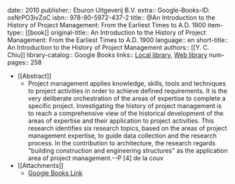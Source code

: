 date:: 2010
publisher:: Eburon Uitgeverij B.V.
extra:: Google-Books-ID: osNrPO3ivZoC
isbn:: 978-90-5972-437-2
title:: @An Introduction to the History of Project Management: From the Earliest Times to A.D. 1900
item-type:: [[book]]
original-title:: An Introduction to the History of Project Management: From the Earliest Times to A.D. 1900
language:: en
short-title:: An Introduction to the History of Project Management
authors:: [[Y. C. Chiu]]
library-catalog:: Google Books
links:: [Local library](zotero://select/library/items/XAPQXUYC), [Web library](https://www.zotero.org/users/6520516/items/XAPQXUYC)
num-pages:: 258

- [[Abstract]]
	- Project management applies knowledge, skills, tools and techniques to project activities in order to achieve defined requirements. It is the very deliberate orchestration of the areas of expertise to complete a specific project. Investigating the history of project management is to reach a comprehensive view of the historical development of the areas of expertise and their application to project activities. This research identifies six research topics, based on the areas of project management expertise, to guide data collection and the research process. In the contribution to architecture, the research regards "building construction and engineering structures" as the application area of project management.--P [4] de la couv
- [[Attachments]]
	- [Google Books Link](https://books.google.ru/books?id=osNrPO3ivZoC)